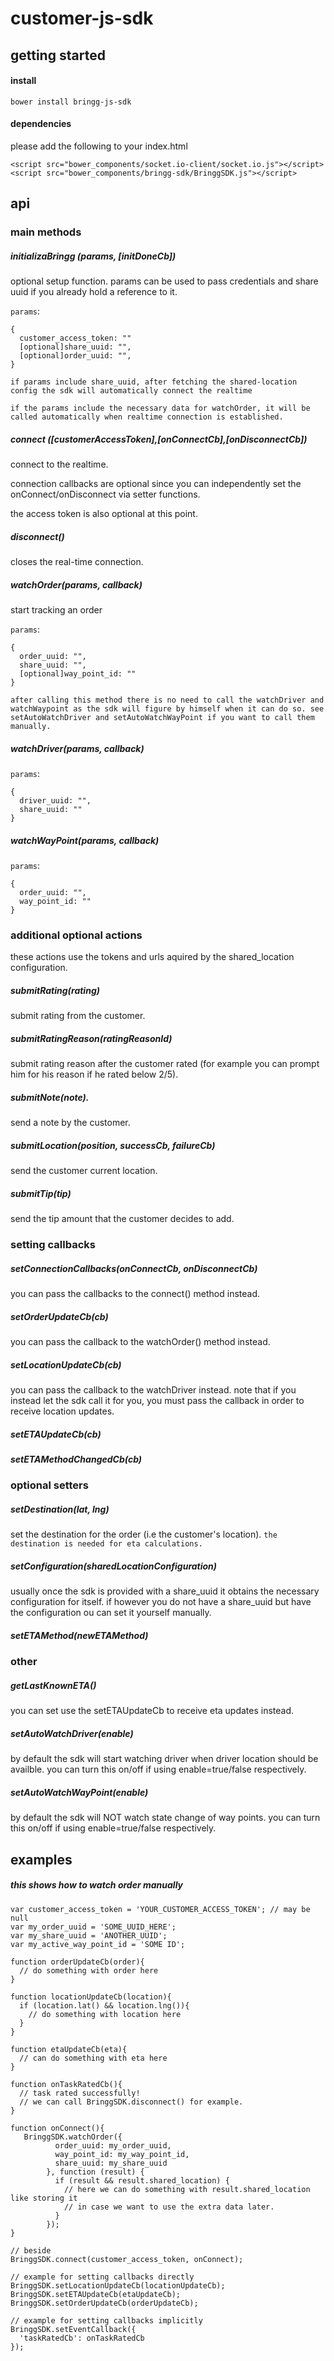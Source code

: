 # customer-js-sdk


## getting started

#### install
`bower install bringg-js-sdk`

#### dependencies
please add the following to your index.html
```
<script src="bower_components/socket.io-client/socket.io.js"></script>
<script src="bower_components/bringg-sdk/BringgSDK.js"></script>
```


## api

### main methods

##### initializaBringg (params, [initDoneCb])
optional setup function. 
params can be used to pass credentials and share uuid if you already hold a reference to it.

`params`:
```
{
  customer_access_token: ""
  [optional]share_uuid: "",
  [optional]order_uuid: "",
}
```

`if params include share_uuid, after fetching the shared-location config the sdk will automatically connect the realtime`

`if the params include the necessary data for watchOrder, it will be called automatically when realtime connection is established.`


##### connect ([customerAccessToken],[onConnectCb],[onDisconnectCb])
connect to the realtime.

connection callbacks are optional since you can independently set the onConnect/onDisconnect via setter functions.

the access token is also optional at this point.


##### disconnect()
closes the real-time connection.


##### watchOrder(params, callback)
start tracking an order

`params`:
```
{
  order_uuid: "",
  share_uuid: "",
  [optional]way_point_id: ""
}
```

`after calling this method there is no need to call the watchDriver and watchWaypoint as the sdk will figure by himself when it can do so. see setAutoWatchDriver and setAutoWatchWayPoint if you want to call them manually.`



##### watchDriver(params, callback)

`params`:
```
{
  driver_uuid: "",
  share_uuid: ""
}
```

##### watchWayPoint(params, callback)

`params`:
```
{
  order_uuid: "",
  way_point_id: ""
}
```


### additional optional actions
these actions use the tokens and urls aquired by the shared_location configuration.

##### submitRating(rating)
submit rating from the customer.

##### submitRatingReason(ratingReasonId)
submit rating reason after the customer rated (for example you can prompt him for his reason if he rated below 2/5).

##### submitNote(note).
send a note by the customer.

##### submitLocation(position, successCb, failureCb)
send the customer current location.

##### submitTip(tip)
send the tip amount that the customer decides to add.

### setting callbacks

##### setConnectionCallbacks(onConnectCb, onDisconnectCb)
you can pass the callbacks to the connect() method instead.

##### setOrderUpdateCb(cb)
you can pass the callback to the watchOrder() method instead.

##### setLocationUpdateCb(cb)
you can pass the callback to the watchDriver instead.
note that if you instead let the sdk call it for you, you must pass the callback in order to receive location updates.

##### setETAUpdateCb(cb)

##### setETAMethodChangedCb(cb)


### optional setters

##### setDestination(lat, lng)
set the destination for the order (i.e the customer's location).
`the destination is needed for eta calculations.`

##### setConfiguration(sharedLocationConfiguration)
usually once the sdk is provided with a share_uuid it obtains the necessary configuration for itself.
if however you do not have a share_uuid but have the configuration ou can set it yourself manually.

##### setETAMethod(newETAMethod)


### other

##### getLastKnownETA()
you can set use the setETAUpdateCb to receive eta updates instead.

##### setAutoWatchDriver(enable)
by default the sdk will start watching driver when driver location should be availble.
you can turn this on/off if using enable=true/false respectively.

##### setAutoWatchWayPoint(enable)
by default the sdk will NOT watch state change of way points.
you can turn this on/off if using enable=true/false respectively.


## examples
##### this shows how to watch order manually
```
var customer_access_token = 'YOUR_CUSTOMER_ACCESS_TOKEN'; // may be null 
var my_order_uuid = 'SOME_UUID_HERE';
var my_share_uuid = 'ANOTHER_UUID';
var my_active_way_point_id = 'SOME ID';

function orderUpdateCb(order){
  // do something with order here
}

function locationUpdateCb(location){
  if (location.lat() && location.lng()){
    // do something with location here
  }
}

function etaUpdateCb(eta){
  // can do something with eta here
}

function onTaskRatedCb(){
  // task rated successfully!
  // we can call BringgSDK.disconnect() for example.
}

function onConnect(){
   BringgSDK.watchOrder({
          order_uuid: my_order_uuid,
          way_point_id: my_way_point_id,
          share_uuid: my_share_uuid
        }, function (result) {
          if (result && result.shared_location) {
            // here we can do something with result.shared_location like storing it
            // in case we want to use the extra data later.
          }
        });
}

// beside 
BringgSDK.connect(customer_access_token, onConnect);

// example for setting callbacks directly
BringgSDK.setLocationUpdateCb(locationUpdateCb);
BringgSDK.setETAUpdateCb(etaUpdateCb);
BringgSDK.setOrderUpdateCb(orderUpdateCb);

// example for setting callbacks implicitly
BringgSDK.setEventCallback({
  'taskRatedCb': onTaskRatedCb
});
```
